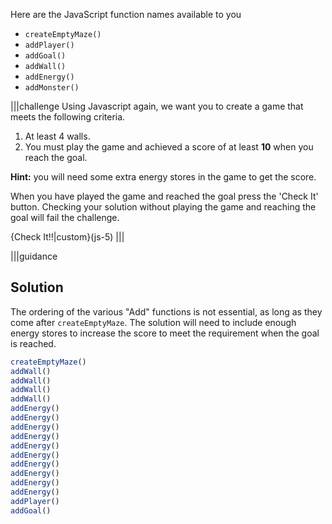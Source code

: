 
Here are the JavaScript function names available to you

- `createEmptyMaze()`
- `addPlayer()`
- `addGoal()`
- `addWall()`
- `addEnergy()`
- `addMonster()`

|||challenge
Using Javascript again, we want you to create a game that meets the following criteria.

1. At least 4 walls.
1. You must play the game and achieved a score of at least **10** when you reach the goal.

**Hint:** you will need some extra energy stores in the game to get the score.

When you have played the game and reached the goal press the 'Check It' button. Checking your solution without playing the game and reaching the goal will fail the challenge.

{Check It!!|custom}(js-5)
|||


|||guidance
## Solution

The ordering of the various "Add" functions is not essential, as long as they come after `createEmptyMaze`. The solution will need to include enough energy stores to increase the score to meet the requirement when the goal is reached.

```javascript
createEmptyMaze()
addWall()
addWall()
addWall()
addWall()
addEnergy()
addEnergy()
addEnergy()
addEnergy()
addEnergy()
addEnergy()
addEnergy()
addEnergy()
addEnergy()
addEnergy()
addPlayer()
addGoal()
```